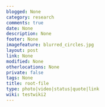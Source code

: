 ```yaml
---
blogged: None
category: research
comments: true
date: None
description: None
footer: None
imagefeature: blurred_circles.jpg
layout: post
link: None
modified: None
otherlocations: None
private: false
tags: None
title: root-file
type: photo|video|status|quote|link
wiki: testwiki2
---
```

<!--summary-->